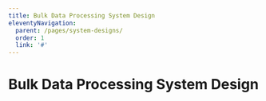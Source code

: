 ```yaml
---
title: Bulk Data Processing System Design
eleventyNavigation:
  parent: /pages/system-designs/
  order: 1
  link: '#'
---
```


# Bulk Data Processing System Design
